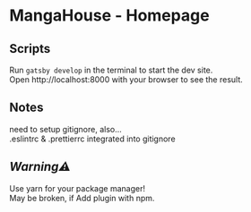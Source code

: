 # MangaHouse - Homepage

## Scripts
Run `gatsby develop` in the terminal to start the dev site.  
Open http://localhost:8000 with your browser to see the result.

## Notes
need to setup gitignore, also...  
.eslintrc & .prettierrc integrated into gitignore

## ***Warning⚠️***
Use yarn for your package manager!  
May be broken, if Add plugin with npm.
